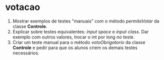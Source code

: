 # votacao

1. Mostrar exemplos de testes "manuais" com o método *permiteVotar* da classe **Controle**.
2. Explicar sobre testes equivalentes: *input space* e *input class*. Dar exemplo com outros valores, trocar o int por long no teste.
3. Criar um teste manual para o método *votoObrigatorio* da classe **Controle** e pedir para que os alunos criem os demais testes necessários.
